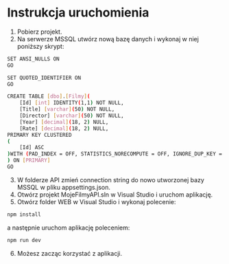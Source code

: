 # Instrukcja uruchomienia


1. Pobierz projekt.
2. Na serwerze MSSQL utwórz nową bazę danych i wykonaj w niej poniższy skrypt:
```bash
SET ANSI_NULLS ON
GO

SET QUOTED_IDENTIFIER ON
GO

CREATE TABLE [dbo].[Filmy](
	[Id] [int] IDENTITY(1,1) NOT NULL,
	[Title] [varchar](50) NOT NULL,
	[Director] [varchar](50) NOT NULL,
	[Year] [decimal](18, 2) NULL,
	[Rate] [decimal](18, 2) NULL,
PRIMARY KEY CLUSTERED 
(
	[Id] ASC
)WITH (PAD_INDEX = OFF, STATISTICS_NORECOMPUTE = OFF, IGNORE_DUP_KEY = OFF, ALLOW_ROW_LOCKS = ON, ALLOW_PAGE_LOCKS = ON, OPTIMIZE_FOR_SEQUENTIAL_KEY = OFF) ON [PRIMARY]
) ON [PRIMARY]
GO
```
3. W folderze API zmień connection string do nowo utworzonej bazy MSSQL w pliku appsettings.json.
4. Otwórz projekt MojeFilmyAPI.sln w Visual Studio i uruchom aplikację.
5. Otwórz folder WEB w Visual Studio i wykonaj polecenie:
```bash
npm install
```
a następnie uruchom aplikację poleceniem:
```bash
npm run dev
```
6. Możesz zacząc korzystać z aplikacji.

